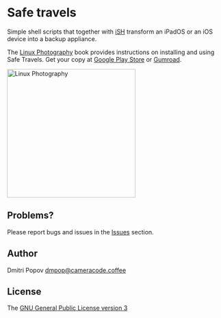# Safe travels

Simple shell scripts that together with [iSH](https://ish.app/) transform an iPadOS or an iOS device into a backup appliance.

The [Linux Photography](https://gumroad.com/l/linux-photography) book provides instructions on installing and using Safe Travels. Get your copy at [Google Play Store](https://play.google.com/store/books/details/Dmitri_Popov_Linux_Photography?id=cO70CwAAQBAJ) or [Gumroad](https://gumroad.com/l/linux-photography).

<img src="https://cameracode.coffee/uploads/linux-photography.png" title="Linux Photography" width="300"/>

## Problems?

Please report bugs and issues in the [Issues](https://github.com/dmpop/safe-travels/issues) section.

## Author

Dmitri Popov [dmpop@cameracode.coffee](mailto:dmpop@cameracode.coffee)

## License

The [GNU General Public License version 3](http://www.gnu.org/licenses/gpl-3.0.en.html)

